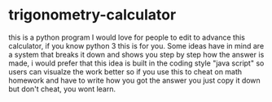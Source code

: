 # trigonometry-calculator

this is a python program I would love for people to edit to advance this calculator, if you know python 3 this is for you.
Some ideas  have in mind are a system that breaks it down and shows you step by step how the answer is made, i would prefer that this idea is built in the coding style "java script"
so users can visualze the work better so if you use this to cheat on math homework and have to write how you got the answer you just copy it down
but don't cheat, you wont learn.
